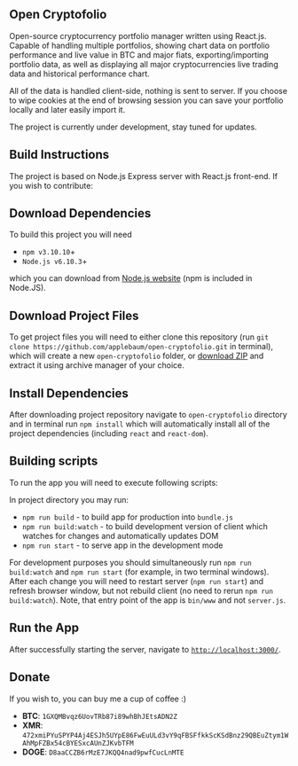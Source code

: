 ## Open Cryptofolio
Open-source cryptocurrency portfolio manager written using React.js. Capable
of handling multiple portfolios, showing chart data on portfolio performance
and live value in BTC and major fiats, exporting/importing portfolio data,
as well as displaying all major cryptocurrencies live trading
data and historical performance chart.

All of the data is handled client-side, nothing is sent to server. If you choose to wipe cookies at the end of browsing session you can save your portfolio locally and later easily import it. 

The project is currently under development, stay tuned for updates.

## Build Instructions
The project is based on Node.js Express server with React.js front-end.
If you wish to contribute:

## Download Dependencies
To build this project you will need

* `npm v3.10.10`+
* `Node.js v6.10.3`+

which you can download from [Node.js website](https://nodejs.org/en/) (npm is included in Node.JS).

## Download Project Files
To get project files you will need to either clone this repository (run `git clone https://github.com/applebaum/open-cryptofolio.git` in terminal),
which will create a new `open-cryptofolio` folder, or [download ZIP](https://github.com/applebaum/open-cryptofolio/archive/master.zip)
and extract it using archive manager of your choice.

## Install Dependencies
After downloading project repository navigate to `open-cryptofolio` directory and in terminal
run `npm install` which will automatically install all of the project dependencies (including `react` and `react-dom`).

## Building scripts
To run the app you will need to execute following scripts:

In project directory you may run:

* `npm run build` - to build app for production into `bundle.js`
* `npm run build:watch` - to build development version of client which watches for changes and automatically updates DOM
* `npm run start` - to serve app in the development mode

For development purposes you should simultaneously run `npm run build:watch` and `npm run start` (for example, in two terminal windows).
After each change you will need to restart server (`npm run start`) and refresh browser window, but not rebuild client (no need to rerun `npm run build:watch`).
Note, that entry point of the app is `bin/www` and not `server.js`.

## Run the App

After successfully starting the server, navigate to [`http://localhost:3000/`](http://localhost:3000/).

## Donate

If you wish to, you can buy me a cup of coffee :)

* **BTC**: `1GXQMBvqz6UovTRb87i89whBhJEtsADN2Z` 
* **XMR**: `472xmiPYuSPYP4Aj4ESJh5UYpE86FwEuULd3vY9qFBSFfkkScKSdBnz29QBEuZtym1WAhMpFZBx54cBYESxcAUnZJKvbTFM`
* **DOGE**: `D8aaCCZB6rMzE7JKQQ4nad9pwfCucLnMTE`
